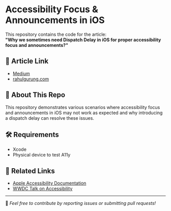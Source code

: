 # Accessibility Focus & Announcements in iOS  

This repository contains the code for the article:  
**"Why we sometimes need Dispatch Delay in iOS for proper accessibility focus and announcements?"**  

## 📖 Article Link  
- [Medium](https://medium.com/@rahgurung/why-we-sometimes-need-dispatch-delay-in-ios-for-proper-accessibility-focus-and-announcements-a58374ec8e4a)
- [rahulgurung.com](https://rahulgurung.com/Why-we-sometimes-need-Dispatch-Delay-in-iOS-for-proper-accessibility-focus-and-announcements/)

## 📂 About This Repo  
This repository demonstrates various scenarios where accessibility focus and announcements in iOS may not work as expected and why introducing a dispatch delay can resolve these issues.  

## 🛠 Requirements  
- Xcode  
- Physical device to test A11y  

## 🔗 Related Links  
- [Apple Accessibility Documentation](https://developer.apple.com/accessibility/)  
- [WWDC Talk on Accessibility](https://developer.apple.com/videos/play/wwdc2023/10074/)  

---  
📝 *Feel free to contribute by reporting issues or submitting pull requests!*  
